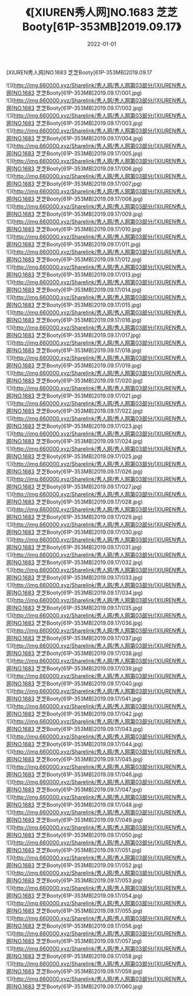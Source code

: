 ﻿---
layout: post
title:  《[XIUREN秀人网]NO.1683 芝芝Booty[61P-353MB]2019.09.17》
date:   2022-01-01
img: http://img.660000.xyz/Sharelink/秀人网/秀人网第03部分/[XIUREN秀人网]NO.1683 芝芝Booty[61P-353MB]2019.09.17/000.jpg
categories: [美女, 清纯, 唯美]
---

[XIUREN秀人网]NO.1683 芝芝Booty[61P-353MB]2019.09.17

 ![](http://img.660000.xyz/Sharelink/秀人网/秀人网第03部分/[XIUREN秀人网]NO.1683 芝芝Booty[61P-353MB]2019.09.17/001.jpg) <br>![](http://img.660000.xyz/Sharelink/秀人网/秀人网第03部分/[XIUREN秀人网]NO.1683 芝芝Booty[61P-353MB]2019.09.17/002.jpg) <br>![](http://img.660000.xyz/Sharelink/秀人网/秀人网第03部分/[XIUREN秀人网]NO.1683 芝芝Booty[61P-353MB]2019.09.17/003.jpg) <br>![](http://img.660000.xyz/Sharelink/秀人网/秀人网第03部分/[XIUREN秀人网]NO.1683 芝芝Booty[61P-353MB]2019.09.17/004.jpg) <br>![](http://img.660000.xyz/Sharelink/秀人网/秀人网第03部分/[XIUREN秀人网]NO.1683 芝芝Booty[61P-353MB]2019.09.17/005.jpg) <br>![](http://img.660000.xyz/Sharelink/秀人网/秀人网第03部分/[XIUREN秀人网]NO.1683 芝芝Booty[61P-353MB]2019.09.17/006.jpg) <br>![](http://img.660000.xyz/Sharelink/秀人网/秀人网第03部分/[XIUREN秀人网]NO.1683 芝芝Booty[61P-353MB]2019.09.17/007.jpg) <br>![](http://img.660000.xyz/Sharelink/秀人网/秀人网第03部分/[XIUREN秀人网]NO.1683 芝芝Booty[61P-353MB]2019.09.17/008.jpg) <br>![](http://img.660000.xyz/Sharelink/秀人网/秀人网第03部分/[XIUREN秀人网]NO.1683 芝芝Booty[61P-353MB]2019.09.17/009.jpg) <br>![](http://img.660000.xyz/Sharelink/秀人网/秀人网第03部分/[XIUREN秀人网]NO.1683 芝芝Booty[61P-353MB]2019.09.17/010.jpg) <br>![](http://img.660000.xyz/Sharelink/秀人网/秀人网第03部分/[XIUREN秀人网]NO.1683 芝芝Booty[61P-353MB]2019.09.17/011.jpg) <br>![](http://img.660000.xyz/Sharelink/秀人网/秀人网第03部分/[XIUREN秀人网]NO.1683 芝芝Booty[61P-353MB]2019.09.17/012.jpg) <br>![](http://img.660000.xyz/Sharelink/秀人网/秀人网第03部分/[XIUREN秀人网]NO.1683 芝芝Booty[61P-353MB]2019.09.17/013.jpg) <br>![](http://img.660000.xyz/Sharelink/秀人网/秀人网第03部分/[XIUREN秀人网]NO.1683 芝芝Booty[61P-353MB]2019.09.17/014.jpg) <br>![](http://img.660000.xyz/Sharelink/秀人网/秀人网第03部分/[XIUREN秀人网]NO.1683 芝芝Booty[61P-353MB]2019.09.17/015.jpg) <br>![](http://img.660000.xyz/Sharelink/秀人网/秀人网第03部分/[XIUREN秀人网]NO.1683 芝芝Booty[61P-353MB]2019.09.17/016.jpg) <br>![](http://img.660000.xyz/Sharelink/秀人网/秀人网第03部分/[XIUREN秀人网]NO.1683 芝芝Booty[61P-353MB]2019.09.17/017.jpg) <br>![](http://img.660000.xyz/Sharelink/秀人网/秀人网第03部分/[XIUREN秀人网]NO.1683 芝芝Booty[61P-353MB]2019.09.17/018.jpg) <br>![](http://img.660000.xyz/Sharelink/秀人网/秀人网第03部分/[XIUREN秀人网]NO.1683 芝芝Booty[61P-353MB]2019.09.17/019.jpg) <br>![](http://img.660000.xyz/Sharelink/秀人网/秀人网第03部分/[XIUREN秀人网]NO.1683 芝芝Booty[61P-353MB]2019.09.17/020.jpg) <br>![](http://img.660000.xyz/Sharelink/秀人网/秀人网第03部分/[XIUREN秀人网]NO.1683 芝芝Booty[61P-353MB]2019.09.17/021.jpg) <br>![](http://img.660000.xyz/Sharelink/秀人网/秀人网第03部分/[XIUREN秀人网]NO.1683 芝芝Booty[61P-353MB]2019.09.17/022.jpg) <br>![](http://img.660000.xyz/Sharelink/秀人网/秀人网第03部分/[XIUREN秀人网]NO.1683 芝芝Booty[61P-353MB]2019.09.17/023.jpg) <br>![](http://img.660000.xyz/Sharelink/秀人网/秀人网第03部分/[XIUREN秀人网]NO.1683 芝芝Booty[61P-353MB]2019.09.17/024.jpg) <br>![](http://img.660000.xyz/Sharelink/秀人网/秀人网第03部分/[XIUREN秀人网]NO.1683 芝芝Booty[61P-353MB]2019.09.17/025.jpg) <br>![](http://img.660000.xyz/Sharelink/秀人网/秀人网第03部分/[XIUREN秀人网]NO.1683 芝芝Booty[61P-353MB]2019.09.17/026.jpg) <br>![](http://img.660000.xyz/Sharelink/秀人网/秀人网第03部分/[XIUREN秀人网]NO.1683 芝芝Booty[61P-353MB]2019.09.17/027.jpg) <br>![](http://img.660000.xyz/Sharelink/秀人网/秀人网第03部分/[XIUREN秀人网]NO.1683 芝芝Booty[61P-353MB]2019.09.17/028.jpg) <br>![](http://img.660000.xyz/Sharelink/秀人网/秀人网第03部分/[XIUREN秀人网]NO.1683 芝芝Booty[61P-353MB]2019.09.17/029.jpg) <br>![](http://img.660000.xyz/Sharelink/秀人网/秀人网第03部分/[XIUREN秀人网]NO.1683 芝芝Booty[61P-353MB]2019.09.17/030.jpg) <br>![](http://img.660000.xyz/Sharelink/秀人网/秀人网第03部分/[XIUREN秀人网]NO.1683 芝芝Booty[61P-353MB]2019.09.17/031.jpg) <br>![](http://img.660000.xyz/Sharelink/秀人网/秀人网第03部分/[XIUREN秀人网]NO.1683 芝芝Booty[61P-353MB]2019.09.17/032.jpg) <br>![](http://img.660000.xyz/Sharelink/秀人网/秀人网第03部分/[XIUREN秀人网]NO.1683 芝芝Booty[61P-353MB]2019.09.17/033.jpg) <br>![](http://img.660000.xyz/Sharelink/秀人网/秀人网第03部分/[XIUREN秀人网]NO.1683 芝芝Booty[61P-353MB]2019.09.17/034.jpg) <br>![](http://img.660000.xyz/Sharelink/秀人网/秀人网第03部分/[XIUREN秀人网]NO.1683 芝芝Booty[61P-353MB]2019.09.17/035.jpg) <br>![](http://img.660000.xyz/Sharelink/秀人网/秀人网第03部分/[XIUREN秀人网]NO.1683 芝芝Booty[61P-353MB]2019.09.17/036.jpg) <br>![](http://img.660000.xyz/Sharelink/秀人网/秀人网第03部分/[XIUREN秀人网]NO.1683 芝芝Booty[61P-353MB]2019.09.17/037.jpg) <br>![](http://img.660000.xyz/Sharelink/秀人网/秀人网第03部分/[XIUREN秀人网]NO.1683 芝芝Booty[61P-353MB]2019.09.17/038.jpg) <br>![](http://img.660000.xyz/Sharelink/秀人网/秀人网第03部分/[XIUREN秀人网]NO.1683 芝芝Booty[61P-353MB]2019.09.17/039.jpg) <br>![](http://img.660000.xyz/Sharelink/秀人网/秀人网第03部分/[XIUREN秀人网]NO.1683 芝芝Booty[61P-353MB]2019.09.17/040.jpg) <br>![](http://img.660000.xyz/Sharelink/秀人网/秀人网第03部分/[XIUREN秀人网]NO.1683 芝芝Booty[61P-353MB]2019.09.17/041.jpg) <br>![](http://img.660000.xyz/Sharelink/秀人网/秀人网第03部分/[XIUREN秀人网]NO.1683 芝芝Booty[61P-353MB]2019.09.17/042.jpg) <br>![](http://img.660000.xyz/Sharelink/秀人网/秀人网第03部分/[XIUREN秀人网]NO.1683 芝芝Booty[61P-353MB]2019.09.17/043.jpg) <br>![](http://img.660000.xyz/Sharelink/秀人网/秀人网第03部分/[XIUREN秀人网]NO.1683 芝芝Booty[61P-353MB]2019.09.17/044.jpg) <br>![](http://img.660000.xyz/Sharelink/秀人网/秀人网第03部分/[XIUREN秀人网]NO.1683 芝芝Booty[61P-353MB]2019.09.17/045.jpg) <br>![](http://img.660000.xyz/Sharelink/秀人网/秀人网第03部分/[XIUREN秀人网]NO.1683 芝芝Booty[61P-353MB]2019.09.17/046.jpg) <br>![](http://img.660000.xyz/Sharelink/秀人网/秀人网第03部分/[XIUREN秀人网]NO.1683 芝芝Booty[61P-353MB]2019.09.17/047.jpg) <br>![](http://img.660000.xyz/Sharelink/秀人网/秀人网第03部分/[XIUREN秀人网]NO.1683 芝芝Booty[61P-353MB]2019.09.17/048.jpg) <br>![](http://img.660000.xyz/Sharelink/秀人网/秀人网第03部分/[XIUREN秀人网]NO.1683 芝芝Booty[61P-353MB]2019.09.17/049.jpg) <br>![](http://img.660000.xyz/Sharelink/秀人网/秀人网第03部分/[XIUREN秀人网]NO.1683 芝芝Booty[61P-353MB]2019.09.17/050.jpg) <br>![](http://img.660000.xyz/Sharelink/秀人网/秀人网第03部分/[XIUREN秀人网]NO.1683 芝芝Booty[61P-353MB]2019.09.17/051.jpg) <br>![](http://img.660000.xyz/Sharelink/秀人网/秀人网第03部分/[XIUREN秀人网]NO.1683 芝芝Booty[61P-353MB]2019.09.17/052.jpg) <br>![](http://img.660000.xyz/Sharelink/秀人网/秀人网第03部分/[XIUREN秀人网]NO.1683 芝芝Booty[61P-353MB]2019.09.17/053.jpg) <br>![](http://img.660000.xyz/Sharelink/秀人网/秀人网第03部分/[XIUREN秀人网]NO.1683 芝芝Booty[61P-353MB]2019.09.17/054.jpg) <br>![](http://img.660000.xyz/Sharelink/秀人网/秀人网第03部分/[XIUREN秀人网]NO.1683 芝芝Booty[61P-353MB]2019.09.17/055.jpg) <br>![](http://img.660000.xyz/Sharelink/秀人网/秀人网第03部分/[XIUREN秀人网]NO.1683 芝芝Booty[61P-353MB]2019.09.17/056.jpg) <br>![](http://img.660000.xyz/Sharelink/秀人网/秀人网第03部分/[XIUREN秀人网]NO.1683 芝芝Booty[61P-353MB]2019.09.17/057.jpg) <br>![](http://img.660000.xyz/Sharelink/秀人网/秀人网第03部分/[XIUREN秀人网]NO.1683 芝芝Booty[61P-353MB]2019.09.17/058.jpg) <br>![](http://img.660000.xyz/Sharelink/秀人网/秀人网第03部分/[XIUREN秀人网]NO.1683 芝芝Booty[61P-353MB]2019.09.17/059.jpg) <br>![](http://img.660000.xyz/Sharelink/秀人网/秀人网第03部分/[XIUREN秀人网]NO.1683 芝芝Booty[61P-353MB]2019.09.17/060.jpg) <br>